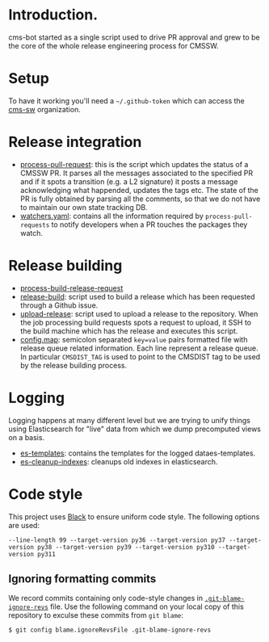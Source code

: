 # Introduction.



cms-bot started as a single script used to drive PR approval and grew to
be the core of the whole release engineering process for CMSSW.

# Setup

To have it working you'll need a `~/.github-token` which can access the
[cms-sw](http://github.io/cms-sw) organization.

# Release integration

- [process-pull-request](https://github.com/cms-sw/cms-bot/blob/master/process-pull-request):
this is the script which updates the status of a CMSSW PR. It parses all the
messages associated to the specified PR and if it spots a transition (e.g. a L2
signature) it posts a message acknowledging what happended, updates the tags
etc. The state of the PR is fully obtained by parsing all the comments, so that
we do not have to maintain our own state tracking DB.
- [watchers.yaml](https://github.com/cms-sw/cms-bot/blob/master/watchers.yaml):
contains all the information required by `process-pull-requests` to notify
developers when a PR touches the packages they watch.

# Release building

- [process-build-release-request](https://github.com/cms-sw/cms-bot/blob/master/process-build-release-request)
- [release-build](): script used to build a release which has been requested
through a Github issue.
- [upload-release](): script used to upload a release to the repository. When
the job processing build requests spots a request to upload, it SSH to the
build machine which has the release and executes this script.
- [config.map](https://github.com/cms-sw/cms-bot/blob/master/config.map): semicolon separated `key=value`
pairs formatted file with release queue related information. Each line represent a release queue. In
particular `CMSDIST_TAG` is used to point to the CMSDIST tag to be used by the release building process.

# Logging

Logging happens at many different level but we are trying to unify things using
Elasticsearch for "live" data from which we dump precomputed views on a 
basis.

- [es-templates](https://github.com/cms-sw/cms-bot/tree/master/es-templates): contains the templates for the logged dataes-templates.
- [es-cleanup-indexes](https://github.com/cms-sw/cms-bot/blob/master/es-cleanup-indexes): cleanups old indexes in elasticsearch.

# Code style

This project uses [Black](https://pypi.org/project/black) to ensure uniform code style. The following options are used:

```
--line-length 99 --target-version py36 --target-version py37 --target-version py38 --target-version py39 --target-version py310 --target-version py311
```

## Ignoring formatting commits

We record commits containing only code-style changes in [`.git-blame-ignore-revs`](.git-blame-ignore-revs) file. Use the following command on your local
copy of this repository to exculse these commits from `git blame`:

```
$ git config blame.ignoreRevsFile .git-blame-ignore-revs
```
